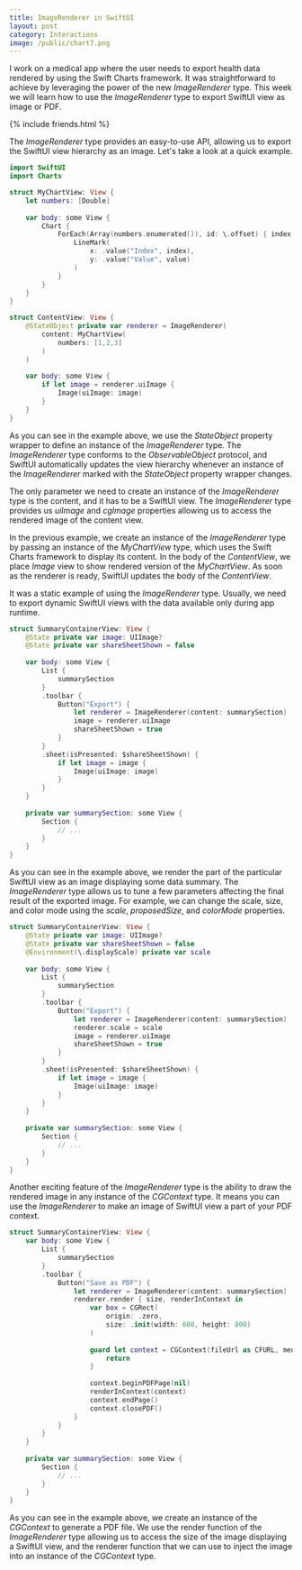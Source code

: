 ```yaml
---
title: ImageRenderer in SwiftUI 
layout: post
category: Interactions
image: /public/chart7.png
---
```


I work on a medical app where the user needs to export health data rendered by using the Swift Charts framework. It was straightforward to achieve by leveraging the power of the new *ImageRenderer* type. This week we will learn how to use the *ImageRenderer* type to export SwiftUI view as image or PDF.

{% include friends.html %}

The *ImageRenderer* type provides an easy-to-use API, allowing us to export the SwiftUI view hierarchy as an image. Let's take a look at a quick example.

```swift
import SwiftUI
import Charts

struct MyChartView: View {
    let numbers: [Double]
    
    var body: some View {
        Chart {
            ForEach(Array(numbers.enumerated()), id: \.offset) { index, value in
                LineMark(
                    x: .value("Index", index),
                    y: .value("Value", value)
                )
            }
        }
    }
}

struct ContentView: View {
    @StateObject private var renderer = ImageRenderer(
        content: MyChartView(
            numbers: [1,2,3]
        )
    )
    
    var body: some View {
        if let image = renderer.uiImage {
            Image(uiImage: image)
        }
    }
}
```

As you can see in the example above, we use the *StateObject* property wrapper to define an instance of the *ImageRenderer* type. The *ImageRenderer* type conforms to the *ObservableObject* protocol, and SwiftUI automatically updates the view hierarchy whenever an instance of the *ImageRenderer* marked with the *StateObject* property wrapper changes.

The only parameter we need to create an instance of the *ImageRenderer* type is the content, and it has to be a SwiftUI view. The *ImageRenderer* type provides us *uiImage* and *cgImage* properties allowing us to access the rendered image of the content view.

In the previous example, we create an instance of the *ImageRenderer* type by passing an instance of the *MyChartView* type, which uses the Swift Charts framework to display its content. In the body of the *ContentView*, we place *Image* view to show rendered version of the *MyChartView*. As soon as the renderer is ready, SwiftUI updates the body of the *ContentView*.

It was a static example of using the *ImageRenderer* type. Usually, we need to export dynamic SwiftUI views with the data available only during app runtime.

```swift
struct SummaryContainerView: View {
    @State private var image: UIImage?
    @State private var shareSheetShown = false
    
    var body: some View {
        List {
            summarySection
        }
        .toolbar {
            Button("Export") {
                let renderer = ImageRenderer(content: summarySection)
                image = renderer.uiImage
                shareSheetShown = true
            }
        }
        .sheet(isPresented: $shareSheetShown) {
            if let image = image {
                Image(uiImage: image)
            }
        }
    }
    
    private var summarySection: some View {
        Section {
            // ...
        }
    }
}
```

As you can see in the example above, we render the part of the particular SwiftUI view as an image displaying some data summary. The *ImageRenderer* type allows us to tune a few parameters affecting the final result of the exported image. For example, we can change the scale, size, and color mode using the *scale*, *proposedSize*, and *colorMode* properties.

```swift
struct SummaryContainerView: View {
    @State private var image: UIImage?
    @State private var shareSheetShown = false
    @Environment(\.displayScale) private var scale
    
    var body: some View {
        List {
            summarySection
        }
        .toolbar {
            Button("Export") {
                let renderer = ImageRenderer(content: summarySection)
                renderer.scale = scale
                image = renderer.uiImage
                shareSheetShown = true
            }
        }
        .sheet(isPresented: $shareSheetShown) {
            if let image = image {
                Image(uiImage: image)
            }
        }
    }
    
    private var summarySection: some View {
        Section {
            // ...
        }
    }
}
```

Another exciting feature of the *ImageRenderer* type is the ability to draw the rendered image in any instance of the *CGContext* type. It means you can use the *ImageRenderer* to make an image of SwiftUI view a part of your PDF context.

```swift
struct SummaryContainerView: View {
    var body: some View {
        List {
            summarySection
        }
        .toolbar {
            Button("Save as PDF") {
                let renderer = ImageRenderer(content: summarySection)
                renderer.render { size, renderInContext in
                    var box = CGRect(
                        origin: .zero,
                        size: .init(width: 600, height: 800)
                    )
                    
                    guard let context = CGContext(fileUrl as CFURL, mediaBox: &box, nil) else {
                        return
                    }
                    
                    context.beginPDFPage(nil)
                    renderInContext(context)
                    context.endPage()
                    context.closePDF()
                }
            }
        }
    }
    
    private var summarySection: some View {
        Section {
            // ...
        }
    }
}
```

As you can see in the example above, we create an instance of the *CGContext* to generate a PDF file. We use the render function of the *ImageRenderer* type allowing us to access the size of the image displaying a SwiftUI view, and the renderer function that we can use to inject the image into an instance of the *CGContext* type.
